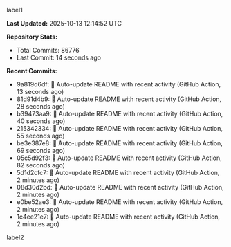 
label1 
<!-- ACTIVITY_START -->
**Last Updated:** 2025-10-13 12:14:52 UTC

**Repository Stats:**
- Total Commits: 86776
- Last Commit: 14 seconds ago

**Recent Commits:**
- 9a819d6df: 🤖 Auto-update README with recent activity (GitHub Action, 13 seconds ago)
- 81d91d4b9: 🤖 Auto-update README with recent activity (GitHub Action, 28 seconds ago)
- b39473aa9: 🤖 Auto-update README with recent activity (GitHub Action, 40 seconds ago)
- 215342334: 🤖 Auto-update README with recent activity (GitHub Action, 55 seconds ago)
- be3e387e8: 🤖 Auto-update README with recent activity (GitHub Action, 69 seconds ago)
- 05c5d92f3: 🤖 Auto-update README with recent activity (GitHub Action, 82 seconds ago)
- 5d1d2cfc7: 🤖 Auto-update README with recent activity (GitHub Action, 2 minutes ago)
- 08d30d2bd: 🤖 Auto-update README with recent activity (GitHub Action, 2 minutes ago)
- e0be52ae3: 🤖 Auto-update README with recent activity (GitHub Action, 2 minutes ago)
- 1c4ee21e7: 🤖 Auto-update README with recent activity (GitHub Action, 2 minutes ago)
<!-- ACTIVITY_END -->

label2
